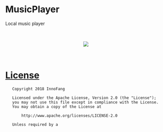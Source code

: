 # MusicPlayer

Local music player

<br />
<br />
<div align="center">
	<img src="./screenshot/screenshot.jpg" /> 
</div> 
<br />
<br />

# [License](https://github.com/android-nuc/MusicPlayer/blob/master/LICENSE)

		
	   Copyright 2018 InnoFang

	   Licensed under the Apache License, Version 2.0 (the "License");
	   you may not use this file except in compliance with the License.
	   You may obtain a copy of the License at

	       http://www.apache.org/licenses/LICENSE-2.0

	   Unless required by a